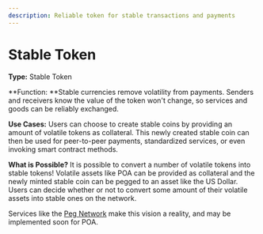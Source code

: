 ```yaml
---
description: Reliable token for stable transactions and payments
---
```


# Stable Token

**Type:** Stable Token

**Function: **Stable currencies remove volatility from payments. Senders and receivers know the value of the token won't change, so services and goods can be reliably exchanged.

**Use Cases:** Users can choose to create stable coins by providing an amount of volatile tokens as collateral. This newly created stable coin can then be used for peer-to-peer payments, standardized services, or even invoking smart contract methods.&#x20;

**What is Possible?** It is possible to convert a number of volatile tokens into stable tokens!  Volatile assets like POA can be provided as collateral and the newly minted stable coin can be pegged to an asset like the US Dollar. Users can decide whether or not to convert some amount of their volatile assets into stable ones on the network.

Services like the [Peg Network](https://peg.network) make this vision a reality, and may be implemented soon for POA.&#x20;
